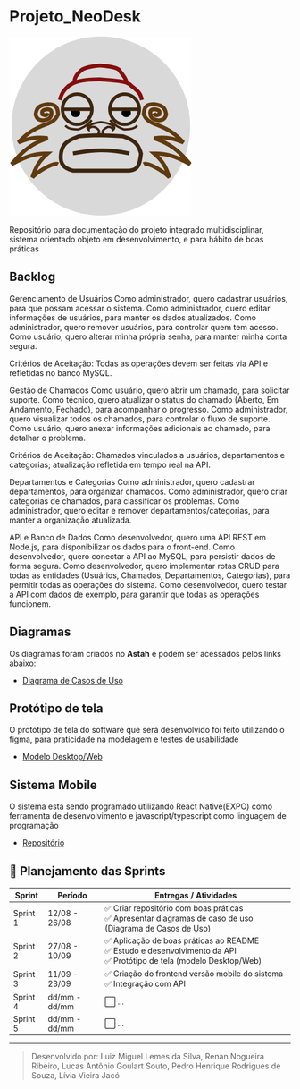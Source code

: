 # Projeto_NeoDesk
![NeoDESK](icon/iconBack.png)


Repositório para documentação do projeto integrado multidisciplinar, sistema orientado objeto em desenvolvimento, e para hábito de boas práticas

## Backlog
Gerenciamento de Usuários
Como administrador, quero cadastrar usuários, para que possam acessar o sistema.
Como administrador, quero editar informações de usuários, para manter os dados atualizados.
Como administrador, quero remover usuários, para controlar quem tem acesso.
Como usuário, quero alterar minha própria senha, para manter minha conta segura.

Critérios de Aceitação: Todas as operações devem ser feitas via API e refletidas no banco MySQL.

Gestão de Chamados
Como usuário, quero abrir um chamado, para solicitar suporte.
Como técnico, quero atualizar o status do chamado (Aberto, Em Andamento, Fechado), para acompanhar o progresso.
Como administrador, quero visualizar todos os chamados, para controlar o fluxo de suporte.
Como usuário, quero anexar informações adicionais ao chamado, para detalhar o problema.

Critérios de Aceitação: Chamados vinculados a usuários, departamentos e categorias; atualização refletida em tempo real na API.

Departamentos e Categorias
Como administrador, quero cadastrar departamentos, para organizar chamados.
Como administrador, quero criar categorias de chamados, para classificar os problemas.
Como administrador, quero editar e remover departamentos/categorias, para manter a organização atualizada.

API e Banco de Dados
Como desenvolvedor, quero uma API REST em Node.js, para disponibilizar os dados para o front-end.
Como desenvolvedor, quero conectar a API ao MySQL, para persistir dados de forma segura.
Como desenvolvedor, quero implementar rotas CRUD para todas as entidades (Usuários, Chamados, Departamentos, Categorias), para permitir todas as operações do sistema.
Como desenvolvedor, quero testar a API com dados de exemplo, para garantir que todas as operações funcionem.


## Diagramas
Os diagramas foram criados no **Astah** e podem ser acessados pelos links abaixo:

- [Diagrama de Casos de Uso](https://1drv.ms/u/c/654cf350b11023d3/EdZe9LOuJtVAv6EZlYtWScEB0ktooReMP8pZ5GvsHBILuw?e=cVUog2)

## Protótipo de tela
O protótipo de tela do software que será desenvolvido foi feito utilizando o figma, para praticidade na modelagem e testes de usabilidade
    
- [Modelo Desktop/Web](https://www.figma.com/proto/PNPPrRL9X2HOf28W2uVfBA/NeoDesk?node-id=317-414&starting-point-node-id=317%3A414&scaling=scale-down&content-scaling=fixed&t=I6LKXuKYxbPHIr7W-1)

## Sistema Mobile
O sistema está sendo programado utilizando React Native(EXPO) como ferramenta de desenvolvimento e javascript/typescript como linguagem de programação

- [Repositório](https://github.com/manopassaro/NeoDeskApp)

## 📅 Planejamento das Sprints

| Sprint  | Período        | Entregas / Atividades                                                                 |
|---------|----------------|----------------------------------------------------------------------------------------|
| Sprint 1 | 12/08 - 26/08 | ✅ Criar repositório com boas práticas <br> ✅ Apresentar diagramas de caso de uso (Diagrama de Casos de Uso) |
| Sprint 2 | 27/08 - 10/09 | ✅ Aplicação de boas práticas ao README <br> ✅ Estudo e desenvolvimento da API <br> ✅ Protótipo de tela (modelo Desktop/Web) |
| Sprint 3 | 11/09 - 23/09 | ✅ Criação do frontend versão mobile do sistema <br> ✅ Integração com API                                                                                     |
| Sprint 4 | dd/mm - dd/mm | ⬜ ...                                                                                  |
| Sprint 5 | dd/mm - dd/mm | ⬜ ...                                                                                  |

---

> Desenvolvido por: Luiz Miguel Lemes da Silva, Renan Nogueira Ribeiro, Lucas Antônio Goulart Souto, Pedro Henrique Rodrigues de Souza, Lívia Vieira Jacó
